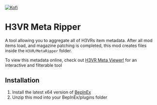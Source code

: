 [![Kofi](https://az743702.vo.msecnd.net/cdn/kofi3.png?v=0)](https://ko-fi.com/devyn_myers)

# H3VR Meta Ripper
A tool allowing you to aggregate all of H3VRs item metadata. After all mod items load, and magazine patching is completed, this mod creates files inside the `H3VR/MetaRipper` folder.

To view this metadata online, check out [H3VR Meta Viewer!](https://github.com/devyndamonster/H3VR-Meta-Viewer) for an interactive and filterable tool

## Installation
1. Install the latest x64 version of [BepInEx](https://github.com/BepInEx/BepInEx/releases)
2. Unzip this mod into your BepInEx/plugins folder
